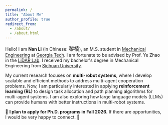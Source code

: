 ```yaml
---
permalink: /
title: "About Me"
author_profile: true
redirect_from:
  - /about/
  - /about.html
---
```


Hello! I am **Nan Li** (in Chinese: <span style="font-family: 'KaiTi', '楷体', serif; font-size: 1.2em;">黎楠</span>), an M.S. student in [Mechanical Engineering](https://www.me.gatech.edu/) at [Georgia Tech](https://www.gatech.edu/). I am fortunate to be advised by Prof. Ye Zhao in the [LiDAR Lab](https://lab-idar.gatech.edu/). I received my bachelor's degree in Mechanical Engineering from [Sichuan University](https://www.scu.edu.cn/).  

My current research focuses on **multi-robot systems**, where I develop scalable and efficient methods to address multi-agent cooperation problems. Now, I am particularly interested in applying **reinforcement learning (RL)** to design task allocation and path planning algorithms for multi-agent systems. I am also exploring how large language models (LLMs) can provide humans with better instructions in multi-robot systems.  

🚀 **I plan to apply for Ph.D. programs in Fall 2026.**  If there are opportunities, I would be very happy to connect. 🤗
  
